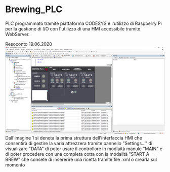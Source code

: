 # Brewing_PLC
PLC programmato tramite piattaforma CODESYS e l'utilizzo di Raspberry Pi per la gestione di I/O con l'utilizzo di una HMI accessibile tramite WebServer.

Resoconto 19.06.2020
![Immagine 01](https://github.com/albeerto-dev/Brewing_PLC/blob/master/immagine01.png)
Dall'imagine 1 si denota la prima struttura dell'interfaccia HMI che consentirà di gestire la varia attrezzera tramite pannello "Settings..." di visualizare "DATA" di poter usare il controllore in modlaità manule "MAIN" e di poter procedere con una completa cotta con la modalità "START A BREW" che consete di insererire una ricetta tramite file .xml o crearla sul momento
